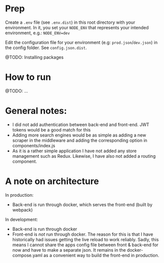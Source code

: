 # Prep
Create a `.env` file (see `.env.dist`) in this root directory with your environment. In it, you set your `NODE_ENV` that represents your intended environment, e.g.:
`NODE_ENV=dev`

Edit the configuration file for your environment (e.g: `prod.json`/`dev.json`) in the config folder. See `config.json.dist`.

@TODO: Installing packages

# How to run
@TODO: ...

# General notes:
* I did not add authentication between back-end and front-end. JWT tokens would be a good match for this
* Adding more search engines would be as simple as adding a new scraper in the middleware and adding the corresponding option in components/index.js
* As it is a rather simple application I have not added any store management such as Redux. Likewise, I have also not added a routing component.

# A note on architecture
In production:
- Back-end is run through docker, which serves the front-end (built by webpack)

In development:
- Back-end is run through docker
- Front-end is *not* run through docker. The reason for this is that I have historically had issues getting the live reload to work reliably. Sadly, this means I cannot share the apps config file between front & back-end for now and have to make a separate json. It remains in the docker-compose.yaml as a convenient way to build the front-end in production.
